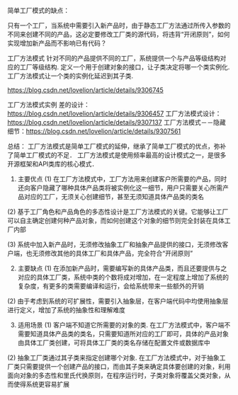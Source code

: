 简单工厂模式的缺点：

只有一个工厂，当系统中需要引入新产品时，由于静态工厂方法通过所传入参数的不同来创建不同的产品，这必定要修改工厂类的源代码，将违背“开闭原则”，如何实现增加新产品而不影响已有代码？

工厂方法模式
针对不同的产品提供不同的工厂，系统提供一个与产品等级结构对应的工厂等级结构. 定义一个用于创建对象的接口，让子类决定将哪一个类实例化. 工厂方法模式让一个类的实例化延迟到其子类.

https://blog.csdn.net/lovelion/article/details/9306745

工厂方法模式实例
差的设计：　https://blog.csdn.net/lovelion/article/details/9306457
工厂方法模式设计：https://blog.csdn.net/lovelion/article/details/9307137
工厂方法模式－－隐藏细节：https://blog.csdn.net/lovelion/article/details/9307561

总结：
工厂方法模式是简单工厂模式的延伸，继承了简单工厂模式的优点，弥补了简单工厂模式的不足．
工厂方法模式是使用频率最高的设计模式之一，是很多开源框架和API类库的核心模式．

1. 主要优点
(1) 在工厂方法模式中，工厂方法用来创建客户所需要的产品，同时还向客户隐藏了哪种具体产品类将被实例化这一细节，用户只需要关心所需产品对应的工厂，无须关心创建细节，甚至无须知道具体产品类的类名

(2) 基于工厂角色和产品角色的多态性设计是工厂方法模式的关键。它能够让工厂可以自主确定创建何种产品对象，而如何创建这个对象的细节则完全封装在具体工厂内部

(3) 系统中加入新产品时，无须修改抽象工厂和抽象产品提供的接口，无须修改客户端，也无须修改其他的具体工厂和具体产品，完全符合“开闭原则”

2. 主要缺点
(1) 在添加新产品时，需要编写新的具体产品类，而且还要提供与之对应的具体工厂类，系统中类的个数将成对增加，在一定程度上增加了系统的复杂度，有更多的类需要编译和运行，会给系统带来一些额外的开销

(2) 由于考虑到系统的可扩展性，需要引入抽象层，在客户端代码中均使用抽象层进行定义，增加了系统的抽象性和理解难度


3. 适用场景
(1) 客户端不知道它所需要的对象的类. 在工厂方法模式中，客户端不需要知道具体产品类的类名，只需要知道所对应的工厂即可，具体的产品对象由具体工厂类创建，可将具体工厂类的类名存储在配置文件或数据库中

(2) 抽象工厂类通过其子类来指定创建哪个对象. 在工厂方法模式中，对于抽象工厂类只需要提供一个创建产品的接口，而由其子类来确定具体要创建的对象，利用面向对象的多态性和里氏代换原则，在程序运行时，子类对象将覆盖父类对象，从而使得系统更容易扩展


